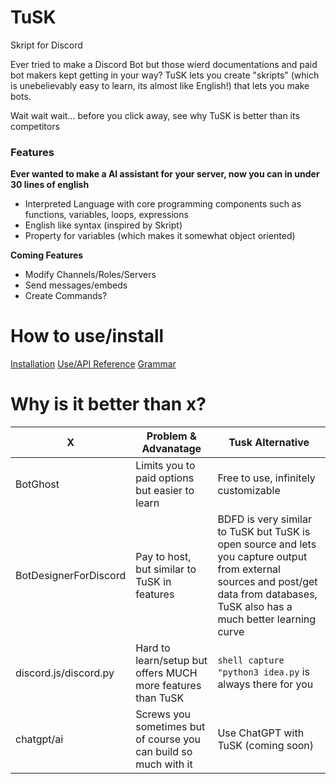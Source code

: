 # TuSK
Skript for Discord

Ever tried to make a Discord Bot but those wierd documentations and paid bot makers kept getting in your way? TuSK lets you create "skripts" (which is unebelievably easy to learn, its almost like English!) that lets you make bots. 

Wait wait wait... before you click away, see why TuSK is better than its competitors

### Features

**Ever wanted to make a AI assistant for your server, now you can in under 30 lines of english**

- Interpreted Language with core programming components such as functions, variables, loops, expressions
- English like syntax (inspired by Skript)
- Property for variables (which makes it somewhat object oriented)


**Coming Features**

- Modify Channels/Roles/Servers
- Send messages/embeds
- Create Commands?

# How to use/install

[Installation](https://github.com/TutlaMC/TuSK/blob/main/docs/install.md)
[Use/API Reference](https://github.com/TutlaMC/TuSK/blob/main/docs/home.md)
[Grammar](https://github.com/TutlaMC/TuSK/blob/main/grammar.txt)

# Why is it better than x?

| X                      | Problem & Advanatage                           | Tusk Alternative
| ---------------------- | ---------------------------------------------- | ------------------------------------ |
| BotGhost               | Limits you to paid options but easier to learn | Free to use, infinitely customizable |
| BotDesignerForDiscord  | Pay to host, but similar to TuSK in features   | BDFD is very similar to TuSK but TuSK is open source and lets you capture output from external sources and post/get data from databases, TuSK also has a much better learning curve |
| discord.js/discord.py  | Hard to learn/setup but offers MUCH more features than TuSK | `shell capture "python3 idea.py` is always there for you |
| chatgpt/ai             | Screws you sometimes but of course you can build so much with it | Use ChatGPT with TuSK (coming soon) |
